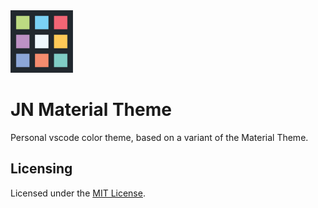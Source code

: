 <img src="https://raw.githubusercontent.com/jcmnunes/jn-material-theme/master/images/icon.jpg" width="100px" height="100px">

# JN Material Theme

Personal vscode color theme, based on a variant of the Material Theme.

## Licensing
Licensed under the [MIT License](./LICENSE).
